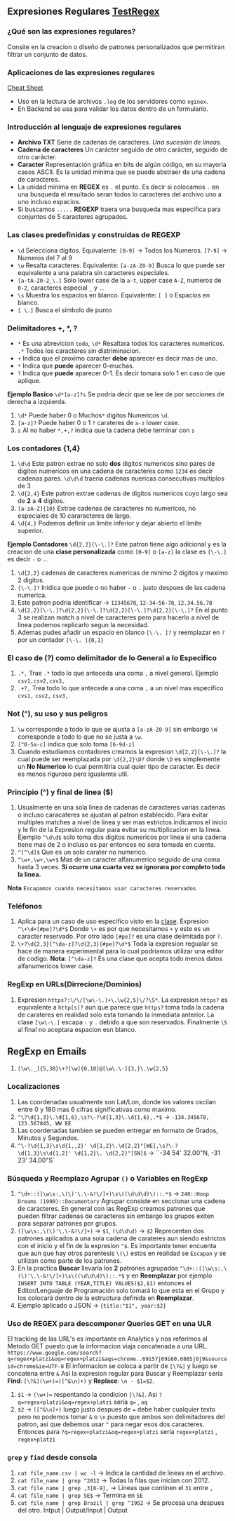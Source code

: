## Expresiones Regulares [TestRegex](https://rubular.com/)

### ¿Qué son las expresiones regulares?
Consite en la creacion o diseño de patrones personalizados que permitiran filtrar un conjunto de datos.

### Aplicaciones de las expresiones regulares
[Cheat Sheet](https://cheatography.com/davechild/cheat-sheets/regular-expressions/)

- Uso en la lectura de archivos `.log` de los servidores como `nginex`.
- En Backend se usa para validar los datos dentro de un formulario.

### Introducción al lenguaje de expresiones regulares

- **Archivo TXT** Serie de cadenas de caracteres. *Una sucesión de líneas.*
- **Cadena de caracteres** Un carácter seguido de otro carácter, seguido de otro carácter.
- **Caracter** Representación gráfica en bits de algún código, en su mayoria casos ASCII. Es la unidad mínima que se puede abstraer de una cadena de caracteres.
- La unidad minima en **REGEX** es `.` el punto. Es decir si colocamos `.` en una busqueda el resultado seran todos lo caracteres del archivo uno a uno incluso espacios.
- Si buscamos `.....` **REGEXP** traera una busqueda mas especifica para conjuntos de 5 caracteres agrupados.

### Las clases predefinidas y construidas de REGEXP
- `\d` Selecciona dígitos. Equivalente: `[0-9]` $\to$ Todos los Numeros. `[7-9]` $\to$ Numeros del 7 al 9
- `\w` Resalta caracteres. Equivalente: `[a-zA-Z0-9]` Busca lo que puede ser equivalente a una palabra sin caracteres especiales. 
- `[a-tA-Z0-2_\.]` Solo lower case de la `a-t`, upper case `A-Z`, numeros de `0-2`, caracteres especial `_` y `.`. 
- `\s` Muestra los espacios en blanco. Equivalente: `[ ]` o Espacios en blanco.
- `[ \.]` Busca el símbolo de punto

### Delimitadores +, *, ?

- `*` Es una abrevicion `todo`, `\d*` Resaltara todos los caracteres numericos. `.*` Todos los caracteres sin distriminacion.
- `+` Indica que el proximo caracter **debe** aparecer es decir mas de uno.
- `*` Indica que **puede** aparecer 0-muchas.
- `?` Indica que **puede** aparecer 0-1. Es decir tomara solo 1 en caso de que aplique.

**Ejemplo Basico** `\d*[a-z]?s` Se podria decir que se lee de por secciones de derecha a izquierda.
1. `\d*` Puede haber 0 o Muchos`*` digitos Numericos `\d`.
2. `[a-z]?` Puede haber 0 o 1 `?` carateres de `a-z` lower case. 
3. `s` Al no haber `*,+,?` indica que la cadena debe terminar con `s`    

### Los contadores {1,4}

1. `\d\d` Este patron extrae no solo **dos** digitos numericos sino pares de digitos numericos en una cadena de caracteres como `1234` es decir cadenas pares. `\d\d\d` traeria cadenas nuericas consecutivas multiplos de 3
2. `\d{2,4}` Este patron extrae cadenas de digitos numericos cuyo largo sea de **2** a **4** digitos.
3. `[a-zA-Z]{10}` Extrae cadenas de caracteres no numericos, no especiales de 10 cararacteres de largo. 
4. `\d{4,}` Podemos definir un limite inferior y dejar abierto el limite superior.

**Ejemplo Contadores** `\d{2,2}[\-\.]?` Este patron tiene algo adicional y es la creacion de una **clase personalizada** como `[0-9]` o `[a-z]` la clase es `[\-\.]` es decir `-` o `.`.
1. `\d{2,2}` cadenas de caracteres numericas de minimo 2 digitos y maximo 2 digitos.
2. `[\-\.]?` Inidica que puede o no haber `-` o `.` justo despues de las cadena numerica.
3. Este patron podria identificar $\to$ `12345678`, `12-34-56-78`, `12.34.56.78`
4. `\d{2,2}[\-\.]?\d{2,2}[\-\.]?\d{2,2}[\-\.]?\d{2,2}[\-\.]?` En el punto 3 se realizan match a nivel de caracteres pero para hacerlo a nivel de linea podemos replicarlo segun la necesidad.
5. Ademas pudes añadir un espacio en blanco `[\-\. ]?` y reemplazar en `?` por un contador `[\-\. ]{0,1}`


### El caso de (?) como delimitador de lo General a lo Especifico
1. `.*,` Trae `.*` todo lo que anteceda una coma `,` a nivel general. Ejemplo `csv1,csv2,csv3,`
2. `.+?,` Trea todo lo que antecede a una coma `,` a un nivel mas especifico `cvs1,` `csv2,` `csv3,` 

### Not (^), su uso y sus peligros
1. `\w` corresponde a todo lo que se ajusta a `[a-zA-Z0-9]` sin embargo `\W` corresponde a todo lo que no se justa a `\w`.
2. `[^0-5a-c]` indica que solo toma `[6-9d-z]`
3. Cuando estudiamos contadores creamos la expresion `\d{2,2}[\-\.]?` la cual puede ser reemplazada por `\d{2,2}\D?` donde `\D` es simplemente un **No Numerico** lo cual permitiria cual quier tipo de caracter.  Es decir es menos riguroso pero igualemte util.

### Principio (^) y final de linea ($)
1. Usualmente en una sola linea de cadenas de caracteres varias cadenas o incluso caracateres se ajustan al patron establecido. Para evitar multiples matches a nivel de linea y ser mas estrictos indicamos el inicio y le fin de la Expresion regular para evitar su multiplicacion en la linea. Ejemplo `^\d\d$` solo toma dos digitos numericos por linea si una cadena tiene mas de 2 o incluso es par entonces no sera tomada en cuenta.
2. `^[^\d]$` Que es un solo carater no numerico.
3. `^\w+,\w+,\w+$` Mas de un caracter alfanumerico seguido de una coma hasta 3 veces. **Si ocurre una cuarta vez se ignorara por completo toda la linea.**


**Nota** `Escapamos cuando necesitamos usar caracteres reservados`
### Teléfonos
1. Aplica para un caso de uso especifico visto en la [clase](https://platzi.com/clases/1301-expresiones-regulares/11859-telefonos/). Expresion `^\+\d+[#pe]?\d*$` Donde `\+` es por que necesitamos `+` y este es un caracter reservado. Por otro lado `[#pe]?` es una clase delimitada por `?`.
2. `\+?\d{2,3}[^\da-z]?\d{2,3}[#pe]?\d*$` Toda la expresion regualar se hace de manera experimental para lo cual podriamos utilizar una editor de codigo. **Nota**: `[^\da-z]?` Es una clase que acepta todo menos datos alfanumericos lower case. 


### RegExp en URLs(Dirrecione/Dominios)
1. Expresion `https?:\/\/[\w\-\.]+\.\w{2,5}\/?\S*`. La expresion `https?` es equivalente a `http[s]?` aun que parece que `https?` toma toda la cadena de carateres en realidad solo esta tomando la inmediata anterior. La clase `[\w\-\.]` escapa `-` y `.` debido a que son reservados. Finalmente `\S` al final no aceptara espacion esn blanco. 

## RegExp en Emails
1. `[\w\._]{5,30}\+?[\w]{0,10}@[\w\.\-]{3,}\.\w{2,5}`

### Localizaciones
1. Las coordenadas usualmente son Lat/Lon, donde los valores oscilan entre 0 y 180 mas 6 cifras significativas como maximo.
2. `^\?\d{1,3}\.\d{1,6},\s?\-?\d{1,3}\.\d{1,6},.*$` $\to$ `-134.345678, 123.567845, WW EE`
3. Las coordenadas tambien se pueden entregar en formato de Grados, Minutos y Segundos.
4. `^\-?\d{1,3}\s\d{1,,2}' \d{1,2}\.\d{2,2}"[WE],\s?\-?\d{1,3}\s\d{1,2}' \d{1,2}\. \d{2,2}"[SN]$` $\to$ ``-34 54' 32.00"N, -31 23' 34.00"S`

### Búsqueda y Reemplazo **Agrupar** `()` o Variables en RegExp
1. `^\d+::([\w\s:,\(\)'\.\-&!\/]+)\s\((\d\d\d)\)::.*$` $\to$ `240::Hoop Dreams (1990)::Documentary` Agrupar consiste en seccionar una cadena de caracteres. En general con las RegExp creamos patrones que pueden filtrar cadenas de caracteres sin embargo los grupos exiten para separar patrones por grupos. 
2. `([\w\s:,\(\)'\.\-&!\/]+)` $\to$ `$1`, `(\d\d\d)` $\to$ `$2` Reprecentan dos patrones aplicados a una sola cadena de carateres aun siendo estrictos con el inicio y el fin de la expresion `^$`. Es importante tener encuenta que aun que hay otros parentesis `\(\)` estos en realidad se `Escapan` y se utilizan como parte de los patrones. 
3. En la practica **Buscar** llevaría los **2** patrones agrupados `^\d+::([\w\s:,\(\)'\.\-&!\/]+)\s\((\d\d\d)\)::.*$` y en **Reemplazar** por ejemplo `INSERT INTO TABLE (YEAR,TITLE) VALUES($2,$1)` entonces el Editor/Lenguaje de Programación solo tomará lo que esta en el Grupo y los colocará dentro de la estructura definida en **Reemplazar**.
4. Ejemplo aplicado a JSON $\to$ `{title:"$1", year:$2}`

### Uso de REGEX para descomponer Queries GET en una ULR
El tracking de las URL's es importante en Analytics y nos referimos al Metodo GET puesto que la informacion viaja concatenada a una URL. `https://www.google.com/search?q=regex+platzi&oq=regex+platzi&aqs=chrome..69i57j69i60.6885j0j9&sourceid=chrome&ie=UTF-8` El informacion se coloca a partir de `[\?&]` y luego se concatena entre `&` Asi la expresion regular para Buscar y Reemplazar sería **Find**: `[\?&](\w+)=([^&\n]+)` y **Replace**: `\n - $1=$2`.

1. `$1` $\to$ `(\w+)=` respentando la condicion `[\?&]`. Asi `?q=regex+platzi&oq=regex+platzi` sería `q=` , `oq`
2. `$2` $\to$ `([^&\n]+)` luego justo despues de `=` debe haber cualquier texto pero no podemos tomar `&` o `\n` puesto que ambos son delimitadores del patron, asi que debemos usar `^` para negar esos dos caracteres. Entonces para `?q=regex+platzi&oq=regex+platzi` sería `regex+platzi` , `regex+platzi` 

### `grep` y `find` desde consola
1. `cat file_name.csv | wc -l` $\to$ Indica la cantidad de lineas en el archivo.
2. `cat file_name | grep ^2012` $\to$ Todas la filas que inician con 2012.
3. `cat file_name | grep ,3[0-9],` $\to$ Lineas que continen el `31` entre `,`
4. `cat file_name | grep SE$` $\to$ Termina en `SE`
5. `cat file_name | grep Brazil | grep ^1952` $\to$ Se procesa una despues del otro. Intput | Output/Input | Output




